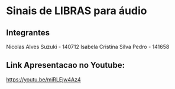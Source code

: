 # Sinais de LIBRAS para áudio

## Integrantes
Nicolas Alves Suzuki - 140712
Isabela Cristina Silva Pedro - 141658 
## Link Apresentacao no Youtube: 
https://youtu.be/miRLEjw4Az4

